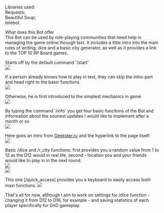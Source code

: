 Libraries used:  
Requests;  
Beautiful Soup;  
telebot.  


What does this Bot offer  
This Bot can be used by role-playing communities that need help in managing the game online through text.
It includes a little intro into the main rules of writing, dice and a basic city generator, as well as it provides a link to the TOP 10 RP Board games.
  
Starts off by the default command '/start'  
![](screenshots/1.jpg)  
  
If a person already knows how to play in text, they can skip the intro-part and head right to the basic functions  
![](screenshots/2.jpg)  
  
Otherwise, he is first introduced to the simplest mechanics in game  
![](screenshots/3.jpg)  
  
By typing the command '/info' you get four basic funcitons of the Bot and information about the soonest updates I would like to implement after a month or so  
![](screenshots/4.jpg)  
  
Here goes an intro from <a href="https://geekster.ru/top10/top-7-nastolnyh-rolevyh-igr/">Geekster.ru</a> and the hyperlink to the page itself:  
![](screenshots/5.jpg)  
  
Basic /dice and /r_city functions: first provides you a random value from 1 to 12 as the D12 would in real life, second - location you and your friends would like to play in in the next round.  
![](screenshots/6.jpg)  
![](screenshots/7.jpg)  
  
This one [/quick_access] provides you a keyboard to easily access both main functions.
![](screenshots/8.jpg)  
  
That's all for now, although I aim to work on settings for /dice function - changing it from D12 to D16, for example - and saving statistics of each player specifically for DnD gameplay.
